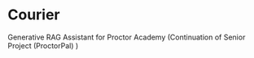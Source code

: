 # Courier
Generative RAG Assistant for Proctor Academy (Continuation of Senior Project (ProctorPal) ) 
